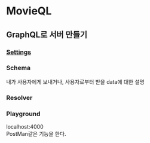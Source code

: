 # MovieQL

## GraphQL로 서버 만들기

### [Settings](./Setting.md)

### Schema

내가 사용자에게 보내거나, 사용자로부터 받을 data에 대한 설명

### Resolver

### Playground

localhost:4000  
PostMan같은 기능을 한다.

<!-- Mutation은 Database 상태가 변할때 사용되는것 -->
